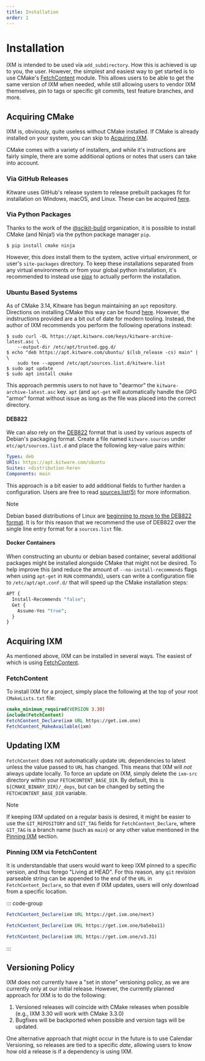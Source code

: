 ```yaml
---
title: Installation
order: 1
---
```


# Installation

IXM is intended to be used via `add_subdirectory`. How this is achieved is up
to you, the user. However, the simplest and easiest way to get started is to
use CMake's [FetchContent][1] module. This allows users to be able to get the
same version of IXM when needed, while still allowing users to vendor IXM
themselves, pin to tags or specific git commits, test feature branches, and
more.

## Acquiring CMake

IXM is, obviously, quite useless without  CMake installed. If CMake is already
installed on your system, you can skip to [Acquiring IXM](#acquiring-ixm).

CMake comes with a variety of installers, and while it's instructions are
fairly simple, there are some additional options or notes that users can take
into account.

### Via GitHub Releases

Kitware uses GitHub's release system to release prebuilt packages fit for
installation on Windows, macOS, and Linux. These can be acquired
[here](https://github.com/Kitware/CMake/releases).

### Via Python Packages

Thanks to the work of the [@scikit-build](https://github.com/scikit-build)
organization, it is possible to install CMake (and Ninja!) via the python
package manager `pip`.

```console
$ pip install cmake ninja
```

However, this *does* install them to the system, active virtual environment, or
user's `site-packages` directory. To keep these installations separated from
any virtual environments or from your global python installation, it's
recommended to instead use [pipx](https://pipx.pypa.io/) to actually perform
the installation.

### Ubuntu Based Systems

As of CMake 3.14, Kitware has begun maintaining an `apt` repository. Directions
on installing CMake this way can be found [here][2]. However, the indstructions
provided are a bit out of date for modern tooling. Instead, the author of IXM
recommends you perform the following operations instead:

```console
$ sudo curl -OL https://apt.kitware.com/keys/kitware-archive-latest.asc \
    --output-dir /etc/apt/trusted.gpg.d/
$ echo "deb https://apt.kitware.com/ubuntu/ $(lsb_release -cs) main" | \
    sudo tee --append /etc/apt/sources.list.d/kitware.list
$ sudo apt update
$ sudo apt install cmake
```

This approach permmis users to not have to "dearmor" the
`kitware-archive-latest.asc` key. `apt` (and `apt-get` will automatically
handle the GPG "armor" format without issue as long as the file was placed into
the correct directory.

#### DEB822

We can also rely on the [DEB822][3] format that is used by various aspects of
Debian's packaging format. Create a file named `kitware.sources` under
`etc/apt/sources.list.d` and place the following key-value pairs within:

```yaml
Types: deb
URIs: https://apt.kitware.com/ubuntu
Suites: <distribution-here>
Components: main
```

This approach is a bit easier to add additional fields to further harden a
configuration. Users are free to read [sources.list(5)][4] for more
information.

> [!NOTE]
> Debian based distributions of Linux are [beginning to move to the DEB822
> format](https://github.com/linuxmint/mintsources/issues/236). It is for this
> reason that we recommend the use of DEB822 over the single line entry format
> for a `sources.list` file.

#### Docker Containers

When constructing an ubuntu or debian based container, several additional
packages might be installed alongside CMake that might not be desired. To help
improve this (and reduce the amount of `--no-install-recommends` flags when
using `apt-get` in `RUN` commands), users can write a configuration file to
`/etc/apt/apt.conf.d/` that will speed up the CMake installation steps:

```perl
APT {
  Install-Recommends "false";
  Get {
    Assume-Yes "true";
  }
}
```

## Acquiring IXM

As mentioned above, IXM can be installed in several ways. The easiest of which
is using [FetchContent][1].

### FetchContent

To install IXM for a project, simply place the following at the top of your
root `CMakeLists.txt` file:

```cmake
cmake_minimum_required(VERSION 3.30)
include(FetchContent)
FetchContent_Declare(ixm URL https://get.ixm.one)
FetchContent_MakeAvailable(ixm)
```

## Updating IXM

`FetchContent` does not automatically update `URL` dependencies to latest
unless the value passed to `URL` has changed. This means that IXM will *not*
always update locally. To force an update on IXM, simply delete the `ixm-src`
directory within your `FETCHCONTENT_BASE_DIR`. By default, this is
`${CMAKE_BINARY_DIR}/_deps`, but can be changed by setting the
`FETCHCONTENT_BASE_DIR` variable.

> [!NOTE]
> If keeping IXM updated on a regular basis is desired, it might be easier to
> use the `GIT_REPOSITORY` and `GIT_TAG` fields for `FetchContent_Declare`,
> where `GIT_TAG` is a branch name (such as `main`) or any other value
> mentioned in the [Pinning IXM](#pinning-ixm-via-fetchcontent) section.

### Pinning IXM via FetchContent

It is understandable that users would want to keep IXM pinned to a specific
version, and thus forego "Living at HEAD". For this reason, any `git` revision
parseable string can be appended to the end of the `URL` in
`FetchContent_Declare`, so that even if IXM updates, users will only download
from a specific location.

::: code-group
```cmake [Branch]
FetchContent_Declare(ixm URL https://get.ixm.one/next)
```

```cmake [Git Revision]
FetchContent_Declare(ixm URL https://get.ixm.one/ba5eba11)
```

```cmake [Git Tag]
FetchContent_Declare(ixm URL https://get.ixm.one/v3.31)
```
:::

## Versioning Policy

IXM does not currently have a "set in stone" versioning policy, as we are
currently only at our initial release. However, the currently planned approach
for IXM is to do the following:

1. Versioned releases will coincide with CMake releases when possible (e.g.,
   IXM 3.30 will work with CMake 3.3.0)
2. Bugfixes will be backported when possible and version tags will be updated.

One alternative approach that might occur in the future is to use Calendar
Versioning, so releases are tied to a specific *date*, allowing users to know
how old a release is if a dependency is using IXM.

[1]: https://cmake.org/cmake/help/latest/module/FetchContent.html
[2]: https://apt.kitware.com/
[3]: https://manpages.ubuntu.com/manpages/jammy/en/man5/deb822.5.html
[4]: https://manpages.ubuntu.com/manpages/jammy/en/man5/sources.list.5.html

